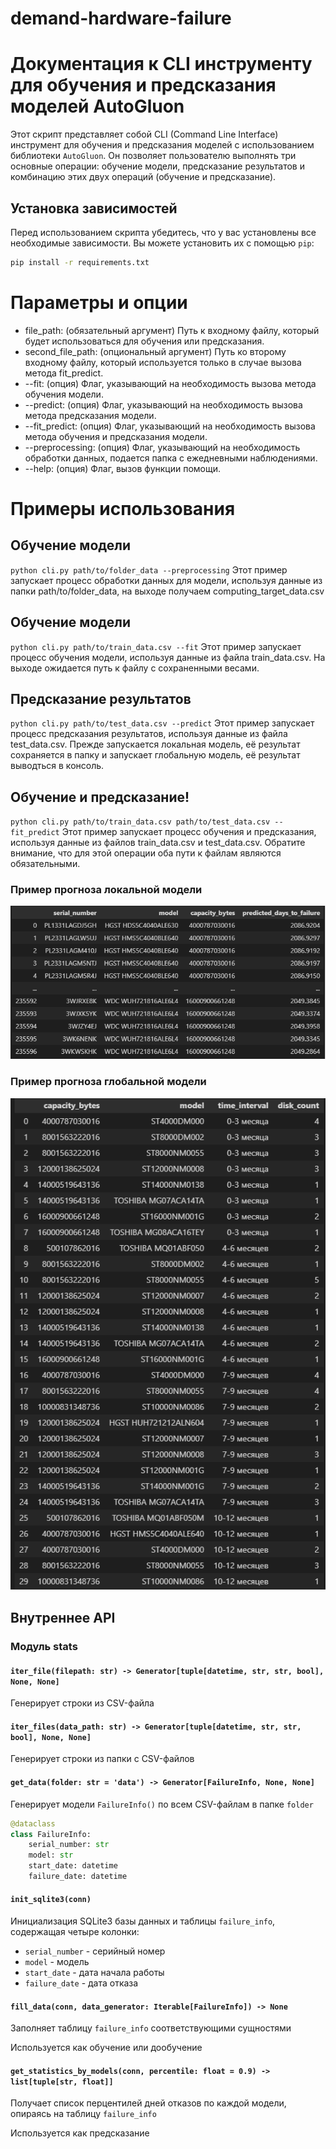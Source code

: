 # demand-hardware-failure

# Документация к CLI инструменту для обучения и предсказания моделей AutoGluon

Этот скрипт представляет собой CLI (Command Line Interface) инструмент для обучения и предсказания моделей с использованием библиотеки `AutoGluon`. Он позволяет пользователю выполнять три основные операции: обучение модели, предсказание результатов и комбинацию этих двух операций (обучение и предсказание).

## Установка зависимостей

Перед использованием скрипта убедитесь, что у вас установлены все необходимые зависимости. Вы можете установить их с помощью `pip`:

```bash
pip install -r requirements.txt
```

# Параметры и опции
- file_path: (обязательный аргумент) Путь к входному файлу, который будет использоваться для обучения или предсказания.
- second_file_path: (опциональный аргумент) Путь ко второму входному файлу, который используется только в случае вызова метода fit_predict.
- --fit: (опция) Флаг, указывающий на необходимость вызова метода обучения модели.
- --predict: (опция) Флаг, указывающий на необходимость вызова метода предсказания модели.
- --fit_predict: (опция) Флаг, указывающий на необходимость вызова метода обучения и предсказания модели.
- --preprocessing: (опция) Флаг, указывающий на необходимость обработки данных, подается папка с ежедневными наблюдениями.
- --help: (опция) Флаг, вызов функции помощи.

# Примеры использования
## Обучение модели

`python cli.py path/to/folder_data --preprocessing`
Этот пример запускает процесс обработки данных для модели, используя данные из папки path/to/folder_data, на выходе получаем computing_target_data.csv

## Обучение модели

`python cli.py path/to/train_data.csv --fit`
Этот пример запускает процесс обучения модели, используя данные из файла train_data.csv. На выходе ожидается путь к файлу с сохраненными весами.

## Предсказание результатов

`python cli.py path/to/test_data.csv --predict`
Этот пример запускает процесс предсказания результатов, используя данные из файла test_data.csv. Прежде запускается локальная модель, её результат сохраняется в папку и запускает глобальную модель, её результат выводться в консоль.

## Обучение и предсказание!

`python cli.py path/to/train_data.csv path/to/test_data.csv --fit_predict`
Этот пример запускает процесс обучения и предсказания, используя данные из файлов train_data.csv и test_data.csv. Обратите внимание, что для этой операции оба пути к файлам являются обязательными.

### Пример прогноза локальной модели
![img2](https://github.com/AGoldian/demand-hardware-failure/blob/production/src/local_model_output.png?raw=true)

### Пример прогноза глобальной модели
![img1](https://github.com/AGoldian/demand-hardware-failure/blob/production/src/global_model_output.png?raw=true)

## Внутреннее API

### Модуль stats

#### `iter_file(filepath: str) -> Generator[tuple[datetime, str, str, bool], None, None]`

Генерирует строки из CSV-файла

#### `iter_files(data_path: str) -> Generator[tuple[datetime, str, str, bool], None, None]`

Генерирует строки из папки с CSV-файлов

#### `get_data(folder: str = 'data') -> Generator[FailureInfo, None, None]`

Генерирует модели `FailureInfo()` по всем CSV-файлам в папке `folder` 

```python
@dataclass
class FailureInfo:
    serial_number: str
    model: str
    start_date: datetime
    failure_date: datetime
```

#### `init_sqlite3(conn)`

Инициализация SQLite3 базы данных и таблицы `failure_info`, содержащая четыре колонки:

- `serial_number` - серийный номер
- `model` - модель
- `start_date` - дата начала работы
- `failure_date` - дата отказа

#### `fill_data(conn, data_generator: Iterable[FailureInfo]) -> None`

Заполняет таблицу `failure_info` соответствующими сущностями

Используется как обучение или дообучение

#### `get_statistics_by_models(conn, percentile: float = 0.9) -> list[tuple[str, float]]`

Получает список перцентилей дней отказов по каждой модели, опираясь на таблицу `failure_info`

Используется как предсказание